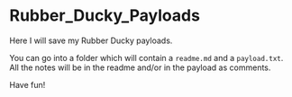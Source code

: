 # Rubber_Ducky_Payloads

Here I will save my Rubber Ducky payloads.

You can go into a folder which will contain a `readme.md` and a `payload.txt`.
All the notes will be in the readme and/or in the payload as comments.

Have fun!

